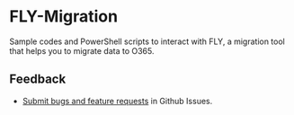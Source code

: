 # FLY-Migration
Sample codes and PowerShell scripts to interact with FLY, a migration tool that helps you to migrate data to O365.

## Feedback
* [Submit bugs and feature requests](https://github.com/AvePoint/FLY-Migration/issues) in Github Issues.
